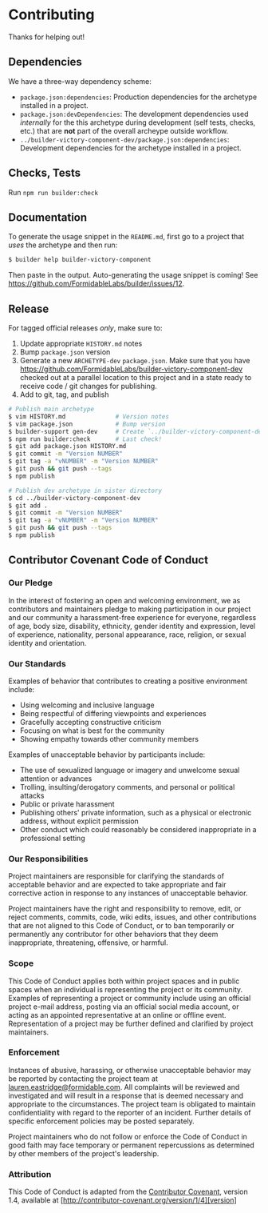 Contributing
============

Thanks for helping out!

## Dependencies

We have a three-way dependency scheme:

* `package.json:dependencies`: Production dependencies for the archetype
  installed in a project.
* `package.json:devDependencies`: The development dependencies used _internally_
  for the this archetype during development (self tests, checks, etc.) that
  are **not** part of the overall archeype outside workflow.
* `../builder-victory-component-dev/package.json:dependencies`: Development
  dependencies for the archetype installed in a project.

## Checks, Tests

Run `npm run builder:check`

## Documentation

To generate the usage snippet in the `README.md`, first go to a project that
_uses_ the archetype and then run:

```sh
$ builder help builder-victory-component
```

Then paste in the output. Auto-generating the usage snippet is coming!
See https://github.com/FormidableLabs/builder/issues/12.

## Release

For tagged official releases _only_, make sure to:

1. Update appropriate `HISTORY.md` notes
2. Bump `package.json` version
3. Generate a new `ARCHETYPE-dev` `package.json`. Make sure that you have
   https://github.com/FormidableLabs/builder-victory-component-dev checked out
   at a parallel location to this project and in a state ready to receive
   code / git changes for publishing.
4. Add to git, tag, and publish

```sh
# Publish main archetype
$ vim HISTORY.md              # Version notes
$ vim package.json            # Bump version
$ builder-support gen-dev     # Create `../builder-victory-component-dev/` files
$ npm run builder:check       # Last check!
$ git add package.json HISTORY.md
$ git commit -m "Version NUMBER"
$ git tag -a "vNUMBER" -m "Version NUMBER"
$ git push && git push --tags
$ npm publish

# Publish dev archetype in sister directory
$ cd ../builder-victory-component-dev
$ git add .
$ git commit -m "Version NUMBER"
$ git tag -a "vNUMBER" -m "Version NUMBER"
$ git push && git push --tags
$ npm publish
```
## Contributor Covenant Code of Conduct

### Our Pledge

In the interest of fostering an open and welcoming environment, we as
contributors and maintainers pledge to making participation in our project and
our community a harassment-free experience for everyone, regardless of age, body
size, disability, ethnicity, gender identity and expression, level of
experience, nationality, personal appearance, race, religion, or sexual identity
and orientation.

### Our Standards

Examples of behavior that contributes to creating a positive environment
include:

* Using welcoming and inclusive language
* Being respectful of differing viewpoints and experiences
* Gracefully accepting constructive criticism
* Focusing on what is best for the community
* Showing empathy towards other community members

Examples of unacceptable behavior by participants include:

* The use of sexualized language or imagery and unwelcome sexual attention or
advances
* Trolling, insulting/derogatory comments, and personal or political attacks
* Public or private harassment
* Publishing others' private information, such as a physical or electronic
  address, without explicit permission
* Other conduct which could reasonably be considered inappropriate in a
  professional setting

### Our Responsibilities

Project maintainers are responsible for clarifying the standards of acceptable
behavior and are expected to take appropriate and fair corrective action in
response to any instances of unacceptable behavior.

Project maintainers have the right and responsibility to remove, edit, or
reject comments, commits, code, wiki edits, issues, and other contributions
that are not aligned to this Code of Conduct, or to ban temporarily or
permanently any contributor for other behaviors that they deem inappropriate,
threatening, offensive, or harmful.

### Scope

This Code of Conduct applies both within project spaces and in public spaces
when an individual is representing the project or its community. Examples of
representing a project or community include using an official project e-mail
address, posting via an official social media account, or acting as an appointed
representative at an online or offline event. Representation of a project may be
further defined and clarified by project maintainers.

### Enforcement

Instances of abusive, harassing, or otherwise unacceptable behavior may be
reported by contacting the project team at lauren.eastridge@formidable.com. All
complaints will be reviewed and investigated and will result in a response that
is deemed necessary and appropriate to the circumstances. The project team is
obligated to maintain confidentiality with regard to the reporter of an incident.
Further details of specific enforcement policies may be posted separately.

Project maintainers who do not follow or enforce the Code of Conduct in good
faith may face temporary or permanent repercussions as determined by other
members of the project's leadership.

### Attribution

This Code of Conduct is adapted from the [Contributor Covenant][homepage],
version 1.4, available at [http://contributor-covenant.org/version/1/4][version]

[homepage]: http://contributor-covenant.org
[version]: http://contributor-covenant.org/version/1/4/
